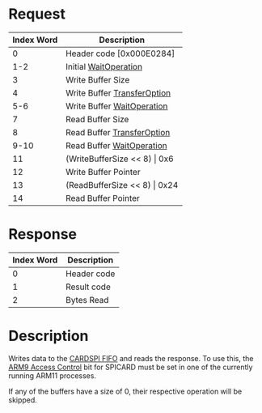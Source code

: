 # Request

| Index Word | Description                                                                    |
|------------|--------------------------------------------------------------------------------|
| 0          | Header code \[0x000E0284\]                                                     |
| 1-2        | Initial [WaitOperation](Gamecard_Services_PXI#WaitOperation "wikilink")        |
| 3          | Write Buffer Size                                                              |
| 4          | Write Buffer [TransferOption](Gamecard_Services_PXI#TransferOption "wikilink") |
| 5-6        | Write Buffer [WaitOperation](Gamecard_Services_PXI#WaitOperation "wikilink")   |
| 7          | Read Buffer Size                                                               |
| 8          | Read Buffer [TransferOption](Gamecard_Services_PXI#TransferOption "wikilink")  |
| 9-10       | Read Buffer [WaitOperation](Gamecard_Services_PXI#WaitOperation "wikilink")    |
| 11         | (WriteBufferSize \<\< 8) \| 0x6                                                |
| 12         | Write Buffer Pointer                                                           |
| 13         | (ReadBufferSize \<\< 8) \| 0x24                                                |
| 14         | Read Buffer Pointer                                                            |

# Response

| Index Word | Description |
|------------|-------------|
| 0          | Header code |
| 1          | Result code |
| 2          | Bytes Read  |

# Description

Writes data to the [CARDSPI FIFO](SPICARD_Registers "wikilink") and
reads the response. To use this, the [ARM9 Access
Control](NCCH/Extended_Header "wikilink") bit for SPICARD must be set in
one of the currently running ARM11 processes.

If any of the buffers have a size of 0, their respective operation will
be skipped.